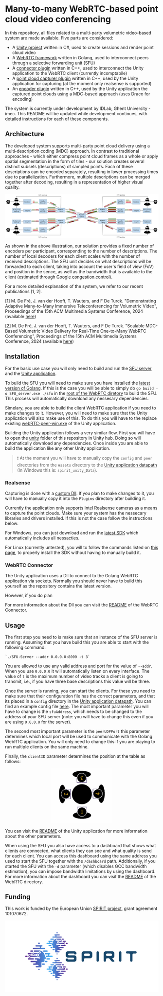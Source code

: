 # Many-to-many WebRTC-based point cloud video conferencing

In this repository, all files related to a multi-party volumetric video-based system are made available. Five parts are considered:

- A [Unity project](unity) written in C#, used to create sessions and render point cloud video
- A [WebRTC framework](webrtc) written in Golang, used to interconnect peers through a selective forwarding unit (SFU)
- A [connector plugin](connector) written in C++, used to interconnect the Unity application to the WebRTC client (currently incomptabile)
- A [point cloud capturer plugin](point_cloud_capturer) written in C++, used by the Unity application for capturing (at the moment only realsense is supported)
- An [encoder plugin](mdc_encoder) written in C++, used by the Unity application the captured point clouds using a MDC-based approach (uses Draco for encoding)

The system is currently under development by IDLab, Ghent University - imec. This README will be updated while development continues, with detailed instructions for each of these components.

## Architecture

The developed system supports multi-party point cloud delivery using a multi-description coding (MDC) approach. In contrast to traditional approaches - which either compress point cloud frames as a whole or apply spatial segmentation in the form of tiles - our solution creates several distinct subsets (descriptions) of sampled points. Each of these descriptions can be encoded separately, resulting in lower processing times due to parallelization. Furthermore, multiple descriptions can be merged together after decoding, resulting in a representation of higher visual quality.

![Architecture](architecture.png)

As shown in the above illustration, our solution provides a fixed number of encoders per participant, corresponding to the number of descriptions. The number of local decoders for each client scales with the number of received descriptions. The SFU unit decides on what descriptions will be forwarded to each client, taking into account the user's field of view (FoV) and position in the sence, as well as the bandwidth that is available to the client (estimated through [Google congestion control](https://datatracker.ietf.org/doc/html/draft-ietf-rmcat-gcc-02)).

For a more detailed explanation of the system, we refer to our recent publications [1, 2].

[1] M. De Fré, J. van der Hooft, T. Wauters, and F De Turck. "Demonstrating Adaptive Many-to-Many Immersive Teleconferencing for Volumetric Video", Proceedings of the 15th ACM Multimedia Systems Conference, 2024 (available [here](https://backoffice.biblio.ugent.be/download/01HW2J0M02RWJSSFSGP8EEDQ1B/01HW2J41RKP8CXHFTR22D2ARNQ))

[2] M. De Fré, J. van der Hooft, T. Wauters, and F De Turck. "Scalable MDC-Based Volumetric Video Delivery for Real-Time One-to-Many WebRTC Conferencing", Proceedings of the 15th ACM Multimedia Systems Conference, 2024 (available [here](https://backoffice.biblio.ugent.be/download/01HW2J66EZD49XQD2P94JBXHKR/01HW2J8F937QNC36XHZEBRHE8K))

## Installation

For the basic use case you will only need to build and run the [SFU server](https://github.com/idlab-discover/pc-webrtc-m2m/tree/main/webrtc) and the [Unity application](https://github.com/idlab-discover/pc-webrtc-m2m/tree/main/webrtc).

To build the SFU you will need to make sure you have installed the [latest version of Golang](https://go.dev/doc/install). If this is the case you will be able to simply do `go build -o SFU_server.exe ./sfu` in the [root of the WebRTC diretory](https://github.com/idlab-discover/pc-webrtc-m2m/tree/main/webrtc) to build the SFU. This process will automatically download any nessesary dependencies.

Simelary, you are able to build the client WebRTC application if you need to make changes to it. However, you will need to make sure that the Unity application will also make use of this. To do this you will have to the replace existing [webRTC-peer-win.exe](unity/spirit_m2m_webrtc/Assets/peer/) of the Unity application.

Building the Unity application follows a very similar flow. First you will have to open the [unity](unity) folder of this repository in Unity hub. Doing so will automatically download any dependencies. Once inside you are able to build the application like any other Unity application.

> :exclamation: At the moment you will have to manually copy the `config` and `peer` directories from the `Assets` directory to the [Unity application datapath](https://docs.unity3d.com/ScriptReference/Application-dataPath.html) (In Windows this is: `spirit_unity_Data`).

### Realsense

Capturing is done with a [custom Dll](point_cloud_capturer/). If you plan to make changes to it, you will have to manually copy it into the `Plugins` directory after building it.

Currently the application only supports Intel Realsense cameras as a means to capture the point clouds. Make sure your system has the nessecary libraries and drivers installed. If this is not the case follow the instructions below:

For Windows, you can just download and run the [latest SDK](https://github.com/IntelRealSense/librealsense/releases) which automatically includes all nessacties.

For Linux (currently untested), you will to follow the commands listed on [this page](https://github.com/IntelRealSense/librealsense/blob/master/doc/distribution_linux.md), to properly install the SDK without having to manually build it.
 

### WebRTC Connector
The Unity application uses a Dll to connect to the Golang WebRTC application via sockets. Normally you should never have to build this yourself as the repository contains the latest version.

However, if you do plan 


For more information about the Dll you can visit the [README](connector/README.md) of the WebRTC Connector.

## Usage

The first step you need to is make sure that an instance of the SFU server is running. Assuming that you have build this you are able to start with the following command: 

```
`./SFU-Server --addr 0.0.0.0:8000 -t 3`
```
You are allowed to use any valid address and port for the value of `--addr`. When you use `0.0.0.0` it will automatically listen on every interface. The value of `t` is the maximum number of video tracks a client is going to transmit, i.e., if you have three base descriptions this value will be three.

Once the server is running, you can start the clients. For these you need to make sure that their configuration file has the correct parameters, and that its placed in a `config` directory in the [Unity application datapath](https://docs.unity3d.com/ScriptReference/Application-dataPath.html). You can find an example config file [here](unity/spirit_m2m_webrtc/Assets/config/session_config.json). The most important parameter you will have to change is the `sfuAddress`, which needs to be changed to the address of your SFU server (note: you will have to change this even if you are using `0.0.0.0` for the server). 

The second most important parameter is the `peerUDPPort` this parameter determines which local port will be used to communicate with the Golang WebRTC application. You will only need to change this if you are playing to run multiple clients on the same machine.

Finally, the `clientID` parameter determines the position at the table as follows:
<p align="center">
    <img src="table.png" alt="Table" width="200"/>
</p>

You can visit the [README](unity/spirit_m2m_webrtc/README.md) of the Unity application for more information about the other parameters.

When using the SFU you also have access to a dashboard that shows what clients are connected, what clients they can see and what quality is send for each client. You can access this dashboard using the same address you used to start the SFU together with the `/dashboard` path. Additionally, if you started the SFU with the `-d` parameter (which disables GCC bandwidth estimation), you can impose bandwidth limitations by using the dashboard.
For more information about the dashboard you can visit the [README](webrtc//README.md) of the WebRTC directory.
## Funding

This work is funded by the European Union [SPIRIT project](https://www.spirit-project.eu), grant agreement 101070672.

![Logo](logo.png)
